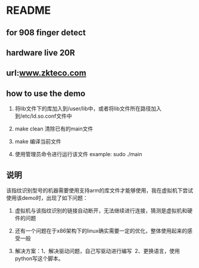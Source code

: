# README

## for 908 finger detect

## hardware live 20R

## url:www.zkteco.com

## how to use the demo

1. 将lib文件下的库加入到/user/lib中，或者将lib文件所在路径加入到/etc/ld.so.conf文件中

2. make clean 清除已有的main文件

3. make 编译当前文件

4. 使用管理员命令进行运行该文件 example: sudo ./main 

## 说明

该指纹识别型号的机器需要使用支持arm的库文件才能够使用，我在虚拟机下尝试使用该demo时，出现了如下问题：

1. 虚拟机与该指纹识别的链接自动断开，无法继续进行连接，猜测是虚拟机和硬件的问题

2. 还有一个问题在于x86架构下的linux确实需要一定的优化，整体使用起来的感受一般

3. 解决方案：1、解决驱动问题，自己写驱动进行编写  2、更换语言，使用python写这个脚本。
